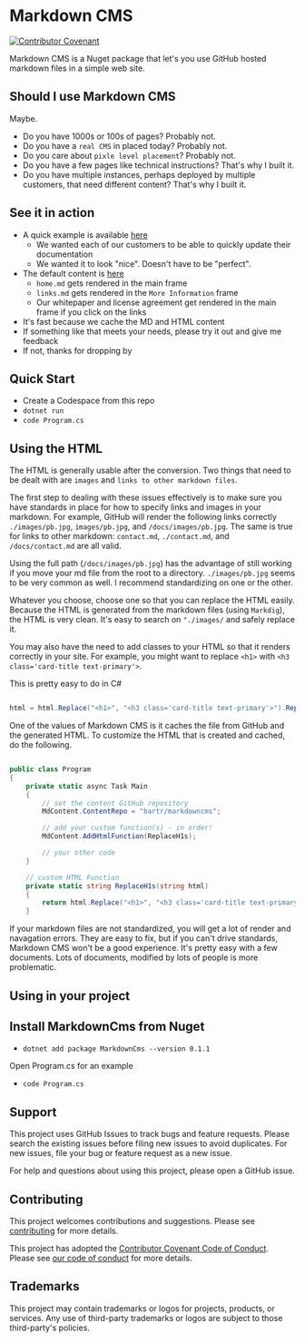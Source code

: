 # Markdown CMS

[![Contributor Covenant](https://img.shields.io/badge/Contributor%20Covenant-2.1-4baaaa.svg)](/.github/CODE_OF_CONDUCT.md)

Markdown CMS is a Nuget package that let's you use GitHub hosted markdown files in a simple web site.

## Should I use Markdown CMS

Maybe.

- Do you have 1000s or 100s of pages? Probably not.
- Do you have a `real CMS` in placed today? Probably not.
- Do you care about `pixle level placement`? Probably not.
- Do you have a few pages like technical instructions? That's why I built it.
- Do you have multiple instances, perhaps deployed by multiple customers, that need different content? That's why I built it.

## See it in action

- A quick example is available [here](https://res-edge.com)
  - We wanted each of our customers to be able to quickly update their documentation
  - We wanted it to look "nice". Doesn't have to be "perfect".
- The default content is [here](https://github.com/cse-labs/res-edge-labs/tree/main/docs)
  - `home.md` gets rendered in the main frame
  - `links.md` gets rendered in the `More Information` frame
  - Our whitepaper and license agreement get rendered in the main frame if you click on the links
- It's fast because we cache the MD and HTML content
- If something like that meets your needs, please try it out and give me feedback
- If not, thanks for dropping by

## Quick Start

- Create a Codespace from this repo
- `dotnet run`
- `code Program.cs`

## Using the HTML

The HTML is generally usable after the conversion. Two things that need to be dealt with are `images` and `links to other markdown files`.

The first step to dealing with these issues effectively is to make sure you have standards in place for how to specify links and images in your markdown. For example, GitHub will render the following links correctly `./images/pb.jpg`, `images/pb.jpg`, and `/docs/images/pb.jpg`. The same is true for links to other markdown: `contact.md`, `./contact.md`, and `/docs/contact.md` are all valid.

Using the full path (`/docs/images/pb.jpg`) has the advantage of still working if you move your md file from the root to a directory. `./images/pb.jpg` seems to be very common as well. I recommend standardizing on one or the other.

Whatever you choose, choose one so that you can replace the HTML easily. Because the HTML is generated from the markdown files (using `Markdig`), the HTML is very clean. It's easy to search on `"./images/` and safely replace it.

You may also have the need to add classes to your HTML so that it renders correctly in your site. For example, you might want to replace `<h1>` with `<h3 class='card-title text-primary'>`.

This is pretty easy to do in C#

```csharp

html = html.Replace("<h1>", "<h3 class='card-title text-primary'>").Replace("</h1>", "</h3>");

```

One of the values of Markdown CMS is it caches the file from GitHub and the generated HTML. To customize the HTML that is created and cached, do the following.

```csharp

public class Program
{
    private static async Task Main
    {
        // set the content GitHub repository
        MdContent.ContentRepo = "bartr/markdowncms";

        // add your custom function(s) - in order!
        MdContent.AddHtmlFunction(ReplaceH1s);

        // your other code
    }

    // custom HTML Function
    private static string ReplaceH1s(string html)
    {
        return html.Replace("<h1>", "<h3 class='card-title text-primary'>").Replace("</h1>", "</h3>");
    }

```

If your markdown files are not standardized, you will get a lot of render and navagation errors. They are easy to fix, but if you can't drive standards, Markdown CMS won't be a good experience. It's pretty easy with a few documents. Lots of documents, modified by lots of people is more problematic.

## Using in your project

## Install MarkdownCms from Nuget

- `dotnet add package MarkdownCms --version 0.1.1`

Open Program.cs for an example

- `code Program.cs`

## Support

This project uses GitHub Issues to track bugs and feature requests. Please search the existing issues before filing new issues to avoid duplicates.  For new issues, file your bug or feature request as a new issue.

For help and questions about using this project, please open a GitHub issue.

## Contributing

This project welcomes contributions and suggestions. Please see [contributing](.github/CONTRIBUTING.md) for more details.

This project has adopted the [Contributor Covenant Code of Conduct](https://www.contributor-covenant.org/version/2/1/code_of_conduct.html). Please see [our code of conduct](.github/CODE_OF_CONDUCT.md) for more details.

## Trademarks

This project may contain trademarks or logos for projects, products, or services. Any use of third-party trademarks or logos are subject to those third-party's policies.
